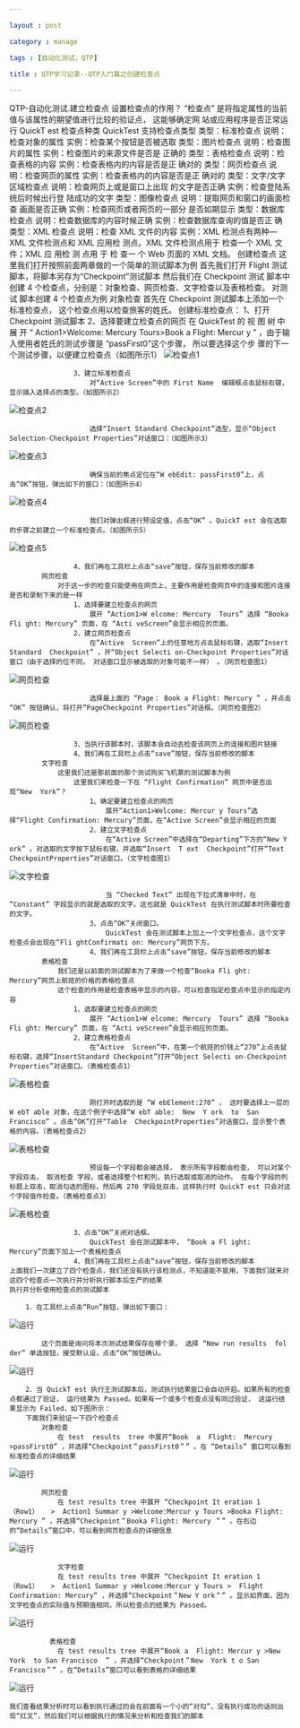 ```yaml
---

layout : post

category : manage

tags : [自动化测试，QTP]

title : QTP学习记录--QTP入门篇之创建检查点

---
```


QTP-自动化测试.建立检查点
    设置检查点的作用？
        “检查点” 是将指定属性的当前值与该属性的期望值进行比较的验证点， 这能够确定网 站或应用程序是否正常运行
    QuickT est 检查点种类
         QuickTest 支持检查点类型 
            类型：标准检查点 
                说明：检查对象的属性 
                    实例：检查某个按钮是否被选取
            类型：图片检查点 
                说明：检查图片的属性
                    实例：检查图片的来源文件是否是 正确的
            类型：表格检查点
                说明：检查表格的内容 
                    实例：检查表格内的内容是否是正 确对的
            类型：网页检查点
                说明：检查网页的属性 
                    实例：检查表格内的内容是否是正 确对的
            类型：文字/文字区域检查点
                说明：检查网页上或是窗口上出现 的文字是否正确
                    实例：检查登陆系统后时候出行登 陆成功的文字
            类型：图像检查点 
                说明：提取网页和窗口的画面检查 画面是否正确
                    实例：检查网页或者网页的一部分 是否如期显示
            类型：数据库检查点 
                说明：检查数据库的内容时候正确 
                    实例：检查数据库查询的值是否正 确
            类型：XML 检查点 
                说明：检查 XML 文件的内容 
                    实例：XML 检测点有两种—XML 文件检测点和 XML  应用检 测点。XML 文件检测点用于 检查一个 XML 文件；XML  应 用检 测 点用 于 检 查一 个 Web 页面的 XML 文档。
    创建检查点
        这里我们打开按照前面两章做的一个简单的测试脚本为例
        首先我们打开 Flight 测试脚本，将脚本另存为“Checkpoint”测试脚本
            然后我们在 Checkpoint 测试 脚本中创建 4 个检查点，分别是：对象检查、网页检查、文字检查以及表格检查。
         对测试 脚本创建 4 个检查点为例
            对象检查
                首先在 Checkpoint 测试脚本上添加一个标准检查点， 这个检查点用以检查旅客的姓氏。 创建标准检查点：
                    1、打开 Checkpoint 测试脚本
                    2、选择要建立检查点的网页
                        在 QuickTest 的 视 图 树 中 展 开 “ Action1>Welcome:  Mercury  Tours>Book  a  Flight:
                        Mercur y  ” ，由于输入使用者姓氏的测试步骤是  “passFirst0”这个步骤， 所以要选择这个步
                        骤的下一个测试步骤，以便建立检查点（如图所示1）
![](http://charisma.u.qiniudn.com/201310-12%E6%96%87%E5%AD%97%E6%A3%80%E6%9F%A51.png "检查点1")

                    3、建立标准检查点
                        对“Active Screen”中的 First Name  编辑框点击鼠标右键，显示插入选择点的类型。（如图所示2）
						
![](http://charisma.u.qiniudn.com/201310-12%E6%A3%80%E6%9F%A5%E7%82%B92.png "检查点2")
						
                        选择“Insert Standard Checkpoint”选型，显示“Object Selection-Checkpoint Properties”对话窗口：（如图所示3）
						
![](http://charisma.u.qiniudn.com/201310-12%E6%A3%80%E6%9F%A5%E7%82%B93.png "检查点3")		
						
                        确保当前的焦点定位在“W ebEdit: passFirst0”上，点击“OK”按钮，弹出如下的窗口：（如图所示4）
						
![](http://charisma.u.qiniudn.com/201310-12%E6%A3%80%E6%9F%A5%E7%82%B94.png "检查点4")	
					
                        我们对弹出框进行预设定值，点击“OK” 。QuickT est 会在选取的步骤之前建立一个标准检查点。（如图所示5）
						
![](http://charisma.u.qiniudn.com/201310-12%E6%A3%80%E6%9F%A5%E7%82%B95.png "检查点5")	
						
                    4、我们再在工具栏上点击“save”按钮，保存当前修改的脚本
            网页检查
                对于这一步的检查只能使用在网页上，主要作用是检查网页中的连接和图片连接是否和录制下来的是一样
                    1、选择要建立检查点的网页
                        展开 “Action1>W elcome: Mercury  Tours” 选择 “Booka  Fli ght: Mercury” 页面，在 “Acti veScreen”会显示相应的页面。
                    2、建立网页检查点
                        在“Active  Screen”上的任意地方点击鼠标右键，选取“Insert  Standard  Checkpoint” ，开“Object Selecti on-Checkpoint Properties”对话窗口（由于选择的位不同， 对话窗口显示被选取的对象可能不一样） 。（网页检查图1）

![](http://charisma.u.qiniudn.com/201310-12%E7%BD%91%E9%A1%B5%E6%A3%80%E6%9F%A51.png "网页检查")	
						
                        选择最上面的 “Page： Book a Flight: Mercury ” ，并点击 “OK” 按钮确认，将打开“PageCheckpoint Properties”对话框。（网页检查图2）
		
![](http://charisma.u.qiniudn.com/201310-12%E7%BD%91%E9%A1%B5%E6%A3%80%E6%9F%A52.png "网页检查")			
						
                    3、当执行该脚本时，该脚本会自动去检查该网页上的连接和图片链接
                    4、我们再在工具栏上点击“save”按钮，保存当前修改的脚本 
            文字检查
                这里我们还是那前面的那个测试购买飞机票的测试脚本为例
                    这里我们来检查一下在 “Flight Confirmation” 网页中是否出 现“New  York”？
                        1、确定要建立检查点的网页
                            展开“Action1>Welcome: Mercur y Tours”选择“Flight Confirmation: Mercury”页面，在“Active Screen”会显示相应的页面
                        2、建立文字检查点
                            在“Active Screen”中选择在“Departing”下方的“New Y ork” 。对选取的文字按下鼠标右键，并选取“Insert  T ext  Checkpoint”打开“Text  CheckpointProperties”对话窗口。（文字检查图1）
							
![](http://charisma.u.qiniudn.com/201310-12%E6%96%87%E5%AD%97%E6%A3%80%E6%9F%A51.png "文字检查")							
							
                            当 “Checked Text” 出现在下拉式清单中时，在 “Constant” 字段显示的就是选取的文字。这也就是 QuickTest 在执行测试脚本时所要检查的文字。
                        3、点击“OK”关闭窗口。
                            QuickTest 会在测试脚本上加上一个文字检查点，这个文字检查点会出现在“Fli ghtConfirmati on: Mercury”网页下方。
                        4、我们再在工具栏上点击“save”按钮，保存当前修改的脚本  
            表格检查
                我们还是以前面的测试脚本为了来做一个检查“Booka Fli ght: Mercury”网页上航班的价格的表格检查点
                这个检查的作用是检查表格中显示的内容，可以检查指定检查点中显示的指定内容
                    1、选取要建立检查点的网页
                        展开 “Action1>W elcome: Mercury  Tours” 选择 “Booka  Fli ght: Mercury” 页面，在 “Acti veScreen”会显示相应的页面。
                    2、建立表格检查点
                        在“Active  Screen”中，在第一个航班的价钱上“270”上点击鼠标右键，选择“InsertStandard Checkpoint”打开“Object Selecti on-Checkpoint Properties”对话窗口。（表格检查点1）
						
![](http://charisma.u.qiniudn.com/201310-12%E8%A1%A8%E6%A0%BC%E6%A3%80%E6%9F%A51.png "表格检查")						
						
                        刚打开时选取的是 “W ebElement:270” ， 这时要选择上一层的 W ebT able 对象，在这个例子中选择“W ebT able:  New  Y ork  to  San  Francisco” 。点击“OK”打开“Table  CheckpointProperties”对话窗口，显示整个表格的内容。（表格检查点2）
						
![](http://charisma.u.qiniudn.com/201310-12%E8%A1%A8%E6%A0%BC%E6%A3%80%E6%9F%A52.png "表格检查")						
						
                        预设每一个字段都会被选择， 表示所有字段都会检查， 可以对某个字段双击， 取消检查 字段，或者选择整个栏和列，执行选取或取消的动作。 在每个字段的列标题上双击，取消勾选的图标，然后再 270 字段处双击，这样执行时 QuickT est 只会对这个字段值作检查。（表格检查点3）
						
![](http://charisma.u.qiniudn.com/201310-12%E8%A1%A8%E6%A0%BC%E6%A3%80%E6%9F%A53.png "表格检查")						
						
                    3、点击“OK”关闭对话框。
                        QuickTest 会在测试脚本中， “Book a Fl ight: Mercury”页面下加上一个表格检查点
                    4、我们再在工具栏上点击“save”按钮，保存当前修改的脚本   
    上面我们一次建立了四个检查点，我们还没有执行该检测点，不知道能不能用，下面我们就来对这四个检查点一次执行并分析执行脚本后生产的结果
    执行并分析使用检查点的测试脚本
	
        1．在工具栏上点击“Run”按钮，弹出如下窗口：
![](http://charisma.u.qiniudn.com/201310-12%E8%BF%90%E8%A1%8C1.png "运行")

            这个页面是询问将本次测试结果保存在哪个录， 选择 “New run results  fol der” 单选按钮，接受默认设，点击“OK”按钮确认。
			
![](http://charisma.u.qiniudn.com/201310-12%E8%BF%90%E8%A1%8C2.png "运行")			
			
        2．当 QuickT est 执行王测试脚本后，测试执行结果窗口会自动开启。如果所有的检查点都通过了验证， 运行结果为 Passed。如果有一个或多个检查点没有同过验证， 这运行结果显示为 Failed，如下图所示：
        下面我们来验证一下四个检查点
            对象检查
                在 test  results  tree 中展开“Book  a  Flight:  Mercury   >passFirst0” ，并选择“Checkpoint＂passFirst0＂” 。在 “Details” 窗口可以看到标准检查点的详细结果

![](http://charisma.u.qiniudn.com/201310-12%E8%BF%90%E8%A1%8C%E5%AF%B9%E8%B1%A14.png "运行")				
				
            网页检查
                在 test results tree 中展开 “Checkpoint It eration 1  （Row1）   >  Action1 Summar y >Welcome:Mercur y Tours >Booka Flight: Mercury ” ，并选择“Checkpoint＂Booka Flight: Mercury ＂” 。在右边的“Details”窗口中，可以看到网页检查点的详细信息
![](http://charisma.u.qiniudn.com/201310-12%E8%BF%90%E8%A1%8C3.png "运行")
				
				文字检查
                在 test results tree 中展开 “Checkpoint It eration 1  （Row1）   >  Action1 Summar y >Welcome:Mercur y Tours >  Flight Confirmation: Mercury” ，并选择“Checkpoint＂New Y ork＂” 。显示如界面，因为文字检查点的实际值与预期值相同，所以检查点的结果为 Passed。
          			
![](http://charisma.u.qiniudn.com/201310-12%E8%BF%90%E8%A1%8C%E6%96%87%E5%AD%974.png "运行")
			
			  表格检查
                在 test results tree 中展开“Book a  Flight: Mercur y >New  York  to San Francisco  ” ，并选择“Checkpoint＂New  York t o San Francisco＂” 。在“Details”窗口可以看到表格的详细结果
				
![](http://charisma.u.qiniudn.com/201310-12%E8%BF%90%E8%A1%8C%E8%A1%A8%E6%A0%BC4.png "运行")				
				
    我们查看结果分析时可以看到执行通过的会在前面有一个小的“对勾”，没有执行成功的话则出现“红叉”，然后我们可以根据执行的情况来分析和检查我们的脚本
	
	
